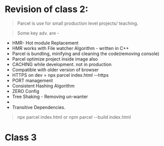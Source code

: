 # **Revision of class 2:**

> Parcel is use for small production level projects/ teaching.

> Some key adv. are -
 * HMR- Hot module Replacement 
 * HMR works with File watcher Algorithm - written in C++
 * Parcel is bundling, minifying and cleaning the code(removing console)
 * Parcel optimize project inside image also
 * CACHING while development. not in production
 * Compatible with older version of browser
 * HTTPS  on dev = npx parcel index.html --https
 * PORT management
 * Consistent Hashing Algorithm
 * ZERO Config
 * Tree Shaking - Removing un-wanter
 * 
 * Transitive Dependencies.

> npx parcel index.html  or   npm parcel --build index.html

# **Class 3**
